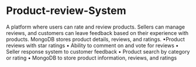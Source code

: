 # Product-review-System
A platform where users can rate and review products. Sellers can manage reviews, and customers can  leave feedback based on their experience with products. MongoDB stores product details, reviews, and ratings.
  •Product reviews with star ratings
  • Ability to comment on and vote for reviews
  • Seller response system to customer feedback
  • Product search by category or rating
  • MongoDB to store product information, reviews, and ratings
